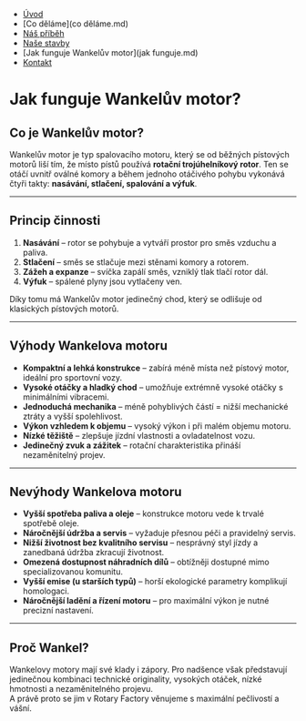 - [Úvod](uvod.md)
- [Co děláme](co děláme.md)
- [Náš příběh](pribeh.md)
- [Naše stavby](projekty.md)
- [Jak funguje Wankelův motor](jak funguje.md)
- [Kontakt](kontakt.md)

<!-- Hlavní nadpis -->
# Jak funguje Wankelův motor?

## Co je Wankelův motor?
Wankelův motor je typ spalovacího motoru, který se od běžných pístových motorů liší tím, že místo pístů používá **rotační trojúhelníkový rotor**. Ten se otáčí uvnitř oválné komory a během jednoho otáčivého pohybu vykonává čtyři takty: **nasávání, stlačení, spalování a výfuk**.

---

## Princip činnosti
1. **Nasávání** – rotor se pohybuje a vytváří prostor pro směs vzduchu a paliva.  
2. **Stlačení** – směs se stlačuje mezi stěnami komory a rotorem.  
3. **Zážeh a expanze** – svíčka zapálí směs, vzniklý tlak tlačí rotor dál.  
4. **Výfuk** – spálené plyny jsou vytlačeny ven.  

Díky tomu má Wankelův motor jedinečný chod, který se odlišuje od klasických pístových motorů.

---

## Výhody Wankelova motoru
- **Kompaktní a lehká konstrukce** – zabírá méně místa než pístový motor, ideální pro sportovní vozy.  
- **Vysoké otáčky a hladký chod** – umožňuje extrémně vysoké otáčky s minimálními vibracemi.  
- **Jednoduchá mechanika** – méně pohyblivých částí = nižší mechanické ztráty a vyšší spolehlivost.  
- **Výkon vzhledem k objemu** – vysoký výkon i při malém objemu motoru.  
- **Nízké těžiště** – zlepšuje jízdní vlastnosti a ovladatelnost vozu.  
- **Jedinečný zvuk a zážitek** – rotační charakteristika přináší nezaměnitelný projev.

---

## Nevýhody Wankelova motoru
- **Vyšší spotřeba paliva a oleje** – konstrukce motoru vede k trvalé spotřebě oleje.  
- **Náročnější údržba a servis** – vyžaduje přesnou péči a pravidelný servis.  
- **Nižší životnost bez kvalitního servisu** – nesprávný styl jízdy a zanedbaná údržba zkracují životnost.  
- **Omezená dostupnost náhradních dílů** – obtížněji dostupné mimo specializovanou komunitu.  
- **Vyšší emise (u starších typů)** – horší ekologické parametry komplikují homologaci.  
- **Náročnější ladění a řízení motoru** – pro maximální výkon je nutné precizní nastavení.  

---

## Proč Wankel?
Wankelovy motory mají své klady i zápory. Pro nadšence však představují jedinečnou kombinaci technické originality, vysokých otáček, nízké hmotnosti a nezaměnitelného projevu.  
A právě proto se jim v Rotary Factory věnujeme s maximální pečlivostí a vášní.